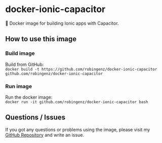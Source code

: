 # docker-ionic-capacitor

🐳 Docker image for building Ionic apps with Capacitor. 

## How to use this image

<!-- ### Pull image

Pull from Docker Registry:  
`docker pull robingenz/ionic-capacitor` -->

### Build image

Build from GitHub:  
`docker build -t https://github.com/robingenz/docker-ionic-capacitor github.com/robingenz/docker-ionic-capacitor`

### Run image

Run the docker image:  
`docker run -it github.com/robingenz/docker-ionic-capacitor bash`

## Questions / Issues

If you got any questions or problems using the image, please visit my [GitHub Repository](https://github.com/robingenz/docker-ionic-capacitor) and write an issue.
